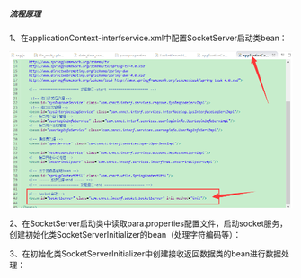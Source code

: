 ##### 流程原理

1、在applicationContext-interfservice.xml中配置SocketServer启动类bean：

![](/assets/socket2.png)

2、在SocketServer启动类中读取para.properties配置文件，启动socket服务，创建初始化类SocketServerInitializer的bean（处理字符编码等）：



3、在初始化类SocketServerInitializer中创建接收返回数据类的bean进行数据处理：



